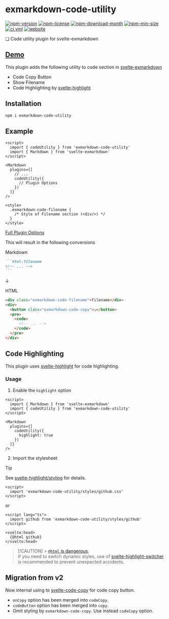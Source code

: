 <!----- BEGIN GHOST DOCS HEADER ----->

# exmarkdown-code-utility

[![npm-version](https://img.shields.io/npm/v/exmarkdown-code-utility)](https://npmjs.com/package/exmarkdown-code-utility) [![npm-license](https://img.shields.io/npm/l/exmarkdown-code-utility)](https://npmjs.com/package/exmarkdown-code-utility) [![npm-download-month](https://img.shields.io/npm/dm/exmarkdown-code-utility)](https://npmjs.com/package/exmarkdown-code-utility) [![npm-min-size](https://img.shields.io/bundlephobia/min/exmarkdown-code-utility)](https://npmjs.com/package/exmarkdown-code-utility) [![ci.yml](https://github.com/jill64/exmarkdown-code-utility/actions/workflows/ci.yml/badge.svg)](https://github.com/jill64/exmarkdown-code-utility/actions/workflows/ci.yml) [![website](https://img.shields.io/website?up_message=working&down_message=down&url=https%3A%2F%2Fexmarkdown-code-utility.jill64.dev)](https://exmarkdown-code-utility.jill64.dev)

❏ Code utility plugin for svelte-exmarkdown

## [Demo](https://exmarkdown-code-utility.jill64.dev)

<!----- END GHOST DOCS HEADER ----->

This plugin adds the following utility to code section in [svelte-exmarkdown](https://github.com/ssssota/svelte-exmarkdown)

- Code Copy Button
- Show Filename
- Code Highlighting by [svelte-highlight](https://github.com/metonym/svelte-highlight)

## Installation

```bash
npm i exmarkdown-code-utility
```

## Example

```svelte
<script>
  import { codeUtility } from 'exmarkdown-code-utility'
  import { Markdown } from 'svelte-exmarkdown'
</script>

<Markdown
  plugins={[
    // ...
    codeUtility({
      // Plugin Options
    })
  ]}
/>

<style>
  .exmarkdown-code-filename {
    /* Style of Filename section (<div/>) */
  }
</style>
```

[Full Plugin Options](./src/lib/types/Options.ts)

This will result in the following conversions

Markdown

````md
```html:filename
<!-- ... -->
```
````

↓

HTML

```html
<div class="exmarkdown-code-filename">filename</div>
<div>
  <button class="exmarkdown-code-copy">❏</button>
  <pre>
    <code>
      <!-- ... -->
    </code>
  </pre>
</div>
```

## Code Highlighting

This plugin uses [svelte-highlight](https://github.com/metonym/svelte-highlight) for code highlighting.

### Usage

1. Enable the `highlight` option

```svelte
<script>
  import { Markdown } from 'svelte-exmarkdown'
  import { codeUtility } from 'exmarkdown-code-utility'
</script>

<Markdown
  plugins={[
    codeUtility({
      highlight: true
    })
  ]}
/>
```

2. Import the stylesheet

> [!TIP]
> See [svelte-highlight/styling](https://github.com/metonym/svelte-highlight?tab=readme-ov-file#styling) for details.

```svelte
<script>
  import 'exmarkdown-code-utility/styles/github.css'
</script>
```

or

```svelte
<script lang="ts">
  import github from 'exmarkdown-code-utility/styles/github'
</script>

<svelte:head>
  {@html github}
</svelte:head>
```

> [!CAUTION] > [`@html` is dangerous](https://svelte.dev/docs/special-tags#html).  
> If you need to switch dynamic styles, use of [svelte-highlight-switcher](https://github.com/jill64/svelte-highlight-switcher#readme) is recommended to prevent unexpected accidents.

## Migration from v2

Now internal using to [svelte-code-copy](https://github.com/jill64/svelte-code-copy#readme) for code copy button.

- `onCopy` option has been merged into `codeCopy`.
- `codeButton` option has been merged into `copy`.
- Omit styling by `exmarkdown-code-copy`. Use instead `codeCopy` option.
